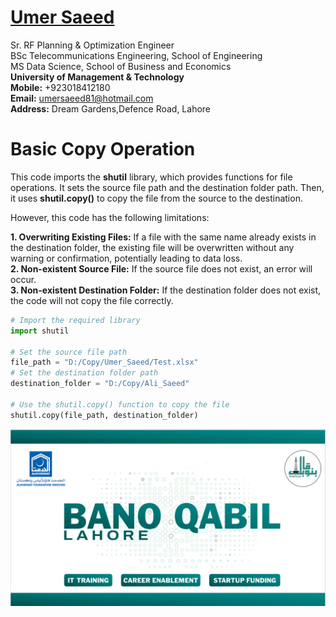 #  [Umer Saeed](https://www.linkedin.com/in/engumersaeed/)
Sr. RF Planning & Optimization Engineer<br>
BSc Telecommunications Engineering, School of Engineering<br>
MS Data Science, School of Business and Economics<br>
**University of Management & Technology**<br>
**Mobile:**     +923018412180<br>
**Email:**  umersaeed81@hotmail.com<br>
**Address:** Dream Gardens,Defence Road, Lahore<br>


# Basic Copy Operation

This code imports the **shutil** library, which provides functions for file operations. It sets the source file path and the destination folder path. Then, it uses **shutil.copy()** to copy the file from the source to the destination.

However, this code has the following limitations:

**1. Overwriting Existing Files:** If a file with the same name already exists in the destination folder, the existing file will be overwritten without any warning or confirmation, potentially leading to data loss.<br />
**2. Non-existent Source File:** If the source file does not exist, an error will occur.<br />
**3. Non-existent Destination Folder:** If the destination folder does not exist, the code will not copy the file correctly.<br />



```python
# Import the required library
import shutil

# Set the source file path
file_path = "D:/Copy/Umer_Saeed/Test.xlsx"
# Set the destination folder path
destination_folder = "D:/Copy/Ali_Saeed"

# Use the shutil.copy() function to copy the file
shutil.copy(file_path, destination_folder)
```

![](https://github.com/Umersaeed81/File_Management_Operations/blob/main/log/pic1.png?raw=true)
